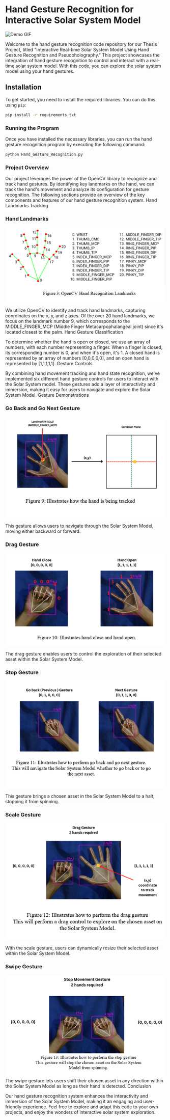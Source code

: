 # Hand Gesture Recognition for Interactive Solar System Model

![Demo GIF](demo.gif)

Welcome to the hand gesture recognition code repository for our Thesis Project, titled "Interactive Real-time Solar System Model Using Hand Gesture Recognition and Pseudoholography." This project showcases the integration of hand gesture recognition to control and interact with a real-time solar system model. With this code, you can explore the solar system model using your hand gestures.

## Installation

To get started, you need to install the required libraries. You can do this using `pip`:

```bash
pip install -r requirements.txt
```

### Running the Program

Once you have installed the necessary libraries, you can run the hand gesture recognition program by executing the following command:

```bash
python Hand_Gesture_Recognition.py
```

### Project Overview

Our project leverages the power of the OpenCV library to recognize and track hand gestures. By identifying key landmarks on the hand, we can track the hand's movement and analyze its configuration for gesture recognition. The following sections provide an overview of the key components and features of our hand gesture recognition system.
Hand Landmarks Tracking

### Hand Landmarks

![Hand Landmarks](./images/1.png)

We utilize OpenCV to identify and track hand landmarks, capturing coordinates on the x, y, and z axes. Of the over 20 hand landmarks, we focus on the landmark number 9, which corresponds to the MIDDLE_FINGER_MCP (Middle Finger Metacarpophalangeal joint) since it's located closest to the palm.
Hand Gesture Classification

To determine whether the hand is open or closed, we use an array of numbers, with each number representing a finger. When a finger is closed, its corresponding number is 0, and when it's open, it's 1. A closed hand is represented by an array of numbers [0,0,0,0,0], and an open hand is represented by [1,1,1,1,1].
Gesture Controls

By combining hand movement tracking and hand state recognition, we've implemented six different hand gesture controls for users to interact with the Solar System model. These gestures add a layer of interactivity and immersion, making it easy for users to navigate and explore the Solar System Model.
Gesture Demonstrations



### Go Back and Go Next Gesture
![Picture 2](./images/2.png)

This gesture allows users to navigate through the Solar System Model, moving either backward or forward.


### Drag Gesture
![Picture 3](./images/3.png)

The drag gesture enables users to control the exploration of their selected asset within the Solar System Model.



### Stop Gesture
![Picture 4](./images/4.png)

This gesture brings a chosen asset in the Solar System Model to a halt, stopping it from spinning.



### Scale Gesture
![Picture 5](./images/5.png)

With the scale gesture, users can dynamically resize their selected asset within the Solar System Model.


### Swipe Gesture
![Picture 6](./images/6.png)
The swipe gesture lets users shift their chosen asset in any direction within the Solar System Model as long as their hand is detected.
Conclusion

Our hand gesture recognition system enhances the interactivity and immersion of the Solar System Model, making it an engaging and user-friendly experience. Feel free to explore and adapt this code to your own projects, and enjoy the wonders of interactive solar system exploration.